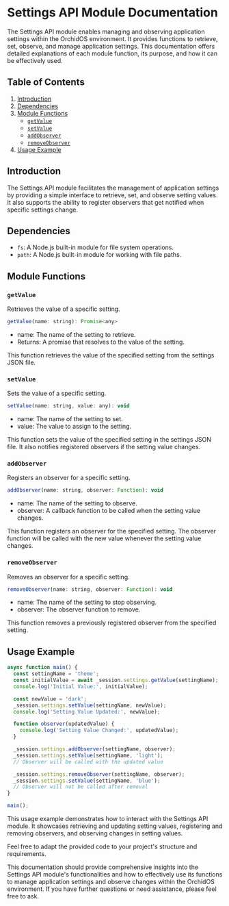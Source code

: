 # Settings API Module Documentation

The Settings API module enables managing and observing application settings within the OrchidOS environment. It provides functions to retrieve, set, observe, and manage application settings. This documentation offers detailed explanations of each module function, its purpose, and how it can be effectively used.

## Table of Contents

1. [Introduction](#introduction)
2. [Dependencies](#dependencies)
3. [Module Functions](#module-functions)
   - [`getValue`](#getvalue)
   - [`setValue`](#setvalue)
   - [`addObserver`](#addobserver)
   - [`removeObserver`](#removeobserver)
5. [Usage Example](#usage-example)

## Introduction

The Settings API module facilitates the management of application settings by providing a simple interface to retrieve, set, and observe setting values. It also supports the ability to register observers that get notified when specific settings change.

## Dependencies

- `fs`: A Node.js built-in module for file system operations.
- `path`: A Node.js built-in module for working with file paths.

## Module Functions

### `getValue`

Retrieves the value of a specific setting.

```javascript
getValue(name: string): Promise<any>
```
- name: The name of the setting to retrieve.
- Returns: A promise that resolves to the value of the setting.

This function retrieves the value of the specified setting from the settings JSON file.

### `setValue`

Sets the value of a specific setting.

```javascript
setValue(name: string, value: any): void
```

- name: The name of the setting to set.
- value: The value to assign to the setting.

This function sets the value of the specified setting in the settings JSON file. It also notifies registered observers if the setting value changes.

### `addObserver`

Registers an observer for a specific setting.

```javascript
addObserver(name: string, observer: Function): void
```

- name: The name of the setting to observe.
- observer: A callback function to be called when the setting value changes.

This function registers an observer for the specified setting. The observer function will be called with the new value whenever the setting value changes.

### `removeObserver`

Removes an observer for a specific setting.

```javascript
removeObserver(name: string, observer: Function): void
```

- name: The name of the setting to stop observing.
- observer: The observer function to remove.

This function removes a previously registered observer from the specified setting.

## Usage Example

```javascript
async function main() {
  const settingName = 'theme';
  const initialValue = await _session.settings.getValue(settingName);
  console.log('Initial Value:', initialValue);

  const newValue = 'dark';
  _session.settings.setValue(settingName, newValue);
  console.log('Setting Value Updated:', newValue);

  function observer(updatedValue) {
    console.log('Setting Value Changed:', updatedValue);
  }

  _session.settings.addObserver(settingName, observer);
  _session.settings.setValue(settingName, 'light');
  // Observer will be called with the updated value

  _session.settings.removeObserver(settingName, observer);
  _session.settings.setValue(settingName, 'blue');
  // Observer will not be called after removal
}

main();
```

This usage example demonstrates how to interact with the Settings API module. It showcases retrieving and updating setting values, registering and removing observers, and observing changes in setting values.

Feel free to adapt the provided code to your project's structure and requirements.

This documentation should provide comprehensive insights into the Settings API module's functionalities and how to effectively use its functions to manage application settings and observe changes within the OrchidOS environment. If you have further questions or need assistance, please feel free to ask.

